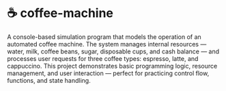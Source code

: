 # ☕ coffee-machine
A console-based simulation program that models the operation of an automated coffee machine. The system manages internal resources — water, milk, coffee beans, sugar, disposable cups, and cash balance — and processes user requests for three coffee types: espresso, latte, and cappuccino.
This project demonstrates basic programming logic, resource management, and user interaction — perfect for practicing control flow, functions, and state handling.
